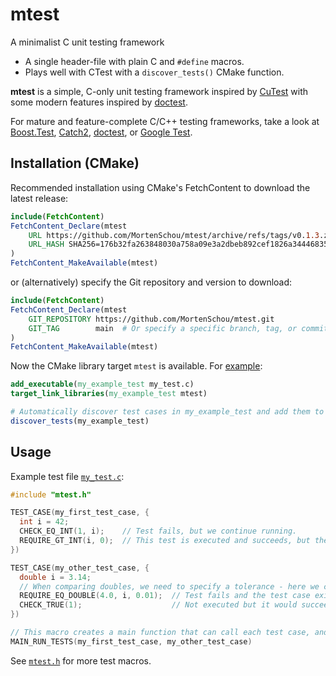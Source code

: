  # mtest
A minimalist C unit testing framework
 - A single header-file with plain C and `#define` macros.
 - Plays well with CTest with a `discover_tests()` CMake function.

**mtest** is a simple, C-only unit testing framework inspired by [CuTest](https://cutest.sourceforge.net/) with some modern features inspired by [doctest](https://github.com/doctest/doctest).

For mature and feature-complete C/C++ testing frameworks, take a look at [Boost.Test](https://github.com/boostorg/test), [Catch2](https://github.com/catchorg/Catch2), [doctest](https://github.com/doctest/doctest), or [Google Test](https://github.com/google/googletest).

## Installation (CMake)
Recommended installation using CMake's FetchContent to download the latest release:
```cmake
include(FetchContent)
FetchContent_Declare(mtest
    URL https://github.com/MortenSchou/mtest/archive/refs/tags/v0.1.3.zip
    URL_HASH SHA256=176b32fa263848030a758a09e3a2dbeb892cef1826a344468351376d7afb8603
)
FetchContent_MakeAvailable(mtest)
```
or (alternatively) specify the Git repository and version to download:
```cmake
include(FetchContent)
FetchContent_Declare(mtest
    GIT_REPOSITORY https://github.com/MortenSchou/mtest.git
    GIT_TAG        main  # Or specify a specific branch, tag, or commit hash.
)
FetchContent_MakeAvailable(mtest)
```

Now the CMake library target `mtest` is available. For [example](example/CMakeLists.txt):
```cmake
add_executable(my_example_test my_test.c)
target_link_libraries(my_example_test mtest)

# Automatically discover test cases in my_example_test and add them to CTest.
discover_tests(my_example_test)
```

## Usage
Example test file [`my_test.c`](example/my_test.c):
```C
#include "mtest.h"

TEST_CASE(my_first_test_case, {
  int i = 42;
  CHECK_EQ_INT(1, i);    // Test fails, but we continue running.
  REQUIRE_GT_INT(i, 0);  // This test is executed and succeeds, but the test case failed due to the previous line.
})

TEST_CASE(my_other_test_case, {
  double i = 3.14;
  // When comparing doubles, we need to specify a tolerance - here we choose 0.01
  REQUIRE_EQ_DOUBLE(4.0, i, 0.01);  // Test fails and the test case exits.
  CHECK_TRUE(1);                    // Not executed but it would succeed.
})

// This macro creates a main function that can call each test case, and it tells CTest which test cases are available. 
MAIN_RUN_TESTS(my_first_test_case, my_other_test_case)
```

See [`mtest.h`](include/mtest.h) for more test macros.
